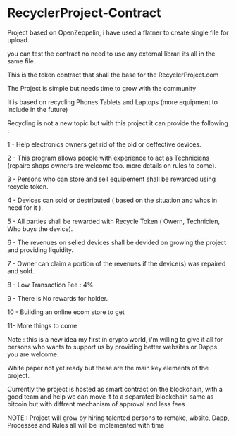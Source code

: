 # RecyclerProject-Contract
 Project based on OpenZeppelin, i have used a flatner to create single file for upload.
 
 you can test the contract no need to use any external librari its all in the same file.
 
  
This is the token contract that shall the base for the RecyclerProject.com

The Project is simple but needs time to grow with the community

It is based on recycling Phones Tablets and Laptops (more equipment to include in the future)

Recycling is not a new topic but with this project it can provide the following :

1 -  Help electronics owners get rid of the old or deffective devices.

2 -  This program allows people with experience to act as Techniciens (repaire shops owners are welcome too.  more details on rules to come).

3 -  Persons who can store and sell equipement shall be rewarded using recycle token.

4 -  Devices can sold or destributed ( based on the situation and whos in need for it ).

5 -  All parties shall be rewarded with Recycle Token ( Owern, Technicien, Who buys the device).

6 -  The revenues on selled devices shall be devided on growing the project and providing liquidity.

7 -  Owner can claim a portion of the revenues if the device(s) was repaired and sold.

8 -  Low Transaction Fee  :  4%.

9 -  There is No rewards for holder.

10 -  Building an online ecom store to get 

11-  More things to come 


Note : this is a new idea my first in crypto world, i'm willing to give it all for persons who wants to support us by providing better websites or Dapps you are welcome.

White paper not yet ready but these are the main key elements of the project.

Currently the project is hosted as smart contract on the blockchain, with a good team and help we can move it to a separated blockchain same as bitcoin but with diffrent mechanism of approval and less fees

NOTE : Project will grow by hiring talented persons to remake, wbsite, Dapp, Processes and Rules all will be implemented with time
